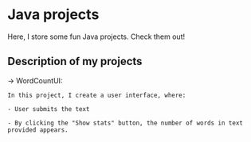 # Java projects
Here, I store some fun Java projects. Check them out!

Description of my projects
---------------------------


-> WordCountUI: 

    In this project, I create a user interface, where: 
    
    - User submits the text 
    
    - By clicking the "Show stats" button, the number of words in text provided appears.


